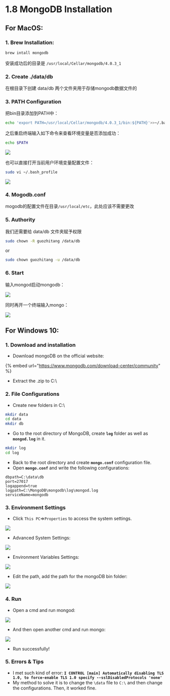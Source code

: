 # 1.8 MongoDB Installation

## For MacOS:

### 1. Brew Installation:

```bash
brew intall mongodb
```

安装成功后的目录是 `/usr/local/Cellar/mongodb/4.0.3_1`

### 2. Create ./data/db

在根目录下创建 data/db 两个文件夹用于存储mongodb数据文件的

### 3. PATH Configuration

把bin目录添加到PATH中：

```bash
echo 'export PATH=/usr/local/Cellar/mongodb/4.0.3_1/bin:${PATH}'>>~/.bash_profile
```

之后重启终端输入如下命令来查看环境变量是否添加成功：

```bash
echo $PATH
```

![](../.gitbook/assets/image%20%2846%29.png)

也可以直接打开当前用户环境变量配置文件：

```bash
sudo vi ~/.bash_profile
```

![](../.gitbook/assets/image%20%2833%29.png)

### 4. Mogodb.conf

mogodb的配置文件在目录`/usr/local/etc`，此处应该不需要更改

### 5. Authority

我们还需要给 data/db 文件夹赋予权限

```bash
sudo chown -R guozhitang /data/db
```

or

```bash
sudo chown guozhitang -u /data/db
```

### 6. Start

输入mongod启动mongodb：

![](../.gitbook/assets/image%20%2834%29.png)

同时再开一个终端输入mongo：

![](../.gitbook/assets/image%20%2831%29.png)

## For Windows 10:

### 1. Download and installation

* Download mongoDB on the official website: 

{% embed url="https://www.mongodb.com/download-center/community" %}

* Extract the .zip to C:\

### 2. File Configurations

* Create new folders in C:\

```bash
mkdir data
cd data
mkdir db
```

* Go to the root directory of MongoDB, create **`log`** folder as well as **`mongod.log`** in it.

```bash
mkdir log
cd log
```

* Back to the root directory and create **`mongo.conf`** configuration file.
* Open **`mongo.conf`** and write the following configurations:

```text
dbpath=C:\data\db
port=27017
logappend=true
logpath=C:\MongoDB\mongodb\log\mongod.log
serviceName=mongodb
```

### 3. Environment Settings

* Click `This PC`=&gt;`Properties` to access the system settings.

![](../.gitbook/assets/image%20%2860%29.png)

* Advanced System Settings:

![](../.gitbook/assets/image%20%2864%29.png)

* Environment Variables Settings:

![](../.gitbook/assets/image%20%2824%29.png)

* Edit the path, add the path for the mongoDB bin folder:

![](../.gitbook/assets/image%20%2814%29.png)

### 4. Run

* Open a cmd and run mongod:

![](../.gitbook/assets/image%20%2878%29.png)

* And then open another cmd and run mongo:

![](../.gitbook/assets/image%20%2828%29.png)

* Run successfully!

### 5. Errors & Tips

* I met such kind of error: **`I CONTROL [main] Automatically disabling TLS 1.0, to force-enable TLS 1.0 specify --sslDisabledProtocols 'none'`**
* My method to solve it is to change the `\data` file to `C:\` and then change the configurations. Then, it worked fine.

